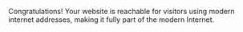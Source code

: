 Congratulations! Your website is reachable for visitors using modern internet addresses, making it fully part of the modern Internet.
